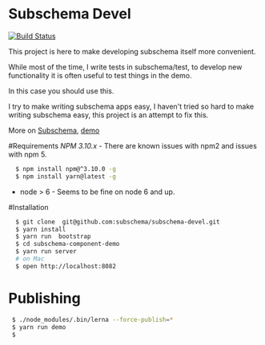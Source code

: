 Subschema Devel
===
[![Build Status](https://travis-ci.org/subschema/subschema-devel.svg?branch=master)](https://travis-ci.org/subschema/subschema-devel)

This project is here to make developing subschema itself more convenient.   

While most of the time, I write tests in subschema/test, to develop new
functionality it is often useful to test things in the demo. 

In this case you should use this.

I try to make writing subschema apps easy, I haven't tried so hard to make
writing subschema easy, this project is an attempt to fix this.

More on [Subschema](https://github.com/subschema/subschema), [demo](https://subschema.github.io/subschema)

#Requirements
*NPM 3.10.x* - There are known issues with npm2 and issues with npm 5.
```sh
  $ npm install npm@^3.10.0 -g
  $ npm install yarn@latest -g
```
* node > 6 - Seems to be fine on node 6 and up.

#Installation
```sh
  $ git clone  git@github.com:subschema/subschema-devel.git
  $ yarn install
  $ yarn run  bootstrap
  $ cd subschema-component-demo
  $ yarn run server
  # on Mac
  $ open http://localhost:8082
```
# Publishing
```sh
 $ ./node_modules/.bin/lerna --force-publish=*
 $ yarn run demo
 $
```

